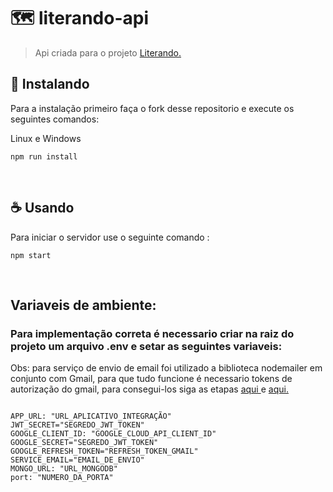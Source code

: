 # 🗺 literando-api

> Api criada para o projeto <a href="https://github.com/Jefferson-Guirra/e-commerce"> Literando.</a>


## 🚀 Instalando

Para a instalação primeiro faça o fork desse repositorio e execute os seguintes comandos: 

Linux e Windows

```
npm run install
```





<br>

## ☕ Usando

Para iniciar o servidor use o seguinte comando :

```
npm start
```





<br>

## Variaveis de ambiente:

### Para implementação correta é necessario criar na raiz do projeto um arquivo .env e setar as seguintes variaveis:

Obs: para serviço de envio de email foi utilizado a biblioteca nodemailer em conjunto com Gmail, para que tudo funcione é necessario tokens de autorização do gmail,
para consegui-los siga as etapas <a href="https://www.freecodecamp.org/news/use-nodemailer-to-send-emails-from-your-node-js-server/"> aqui </a> e <a href="https://www.freecodecamp.org/news/use-nodemailer-to-send-emails-from-your-node-js-server/"> aqui.</a>


```

APP_URL: "URL_APLICATIVO_INTEGRAÇÃO"
JWT_SECRET="SEGREDO_JWT_TOKEN"
GOOGLE_CLIENT_ID: "GOOGLE_CLOUD_API_CLIENT_ID"
GOOGLE_SECRET="SEGREDO_JWT_TOKEN"
GOOGLE_REFRESH_TOKEN="REFRESH_TOKEN_GMAIL"
SERVICE_EMAIL="EMAIL_DE_ENVIO"
MONGO_URL: "URL_MONGODB"
port: "NUMERO_DA_PORTA"
```
